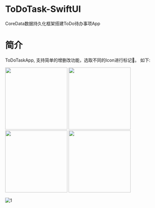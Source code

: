 # ToDoTask-SwiftUI

CoreData数据持久化框架搭建ToDo待办事项App

# 简介

ToDoTaskApp, 支持简单的增删改功能，选取不同的Icon进行标记📌。 如下:

<p align="left">
  <img src="https://github-production-user-asset-6210df.s3.amazonaws.com/12742733/253158906-e4950ae6-c08f-4c00-8290-2410b2765384.png" width="200"/>
  <img src="https://github-production-user-asset-6210df.s3.amazonaws.com/12742733/253158923-9e7ab204-4e3b-43f6-9e61-ac0e7764d762.png" width="200"/>
  <img src="https://github-production-user-asset-6210df.s3.amazonaws.com/12742733/253158932-1e8ece85-3eca-4854-b881-926799a0cb55.png" width="200"/>
  <img src="https://github-production-user-asset-6210df.s3.amazonaws.com/12742733/253158938-1d04e415-142a-4496-b458-f5b8a36dd1cf.png" width="200"/>
</p>

![1](https://github.com/ismilesky/ToDoTask-SwiftUI/assets/12742733/71a2e2b1-80ec-4497-881f-8ffc3021f8ac)
